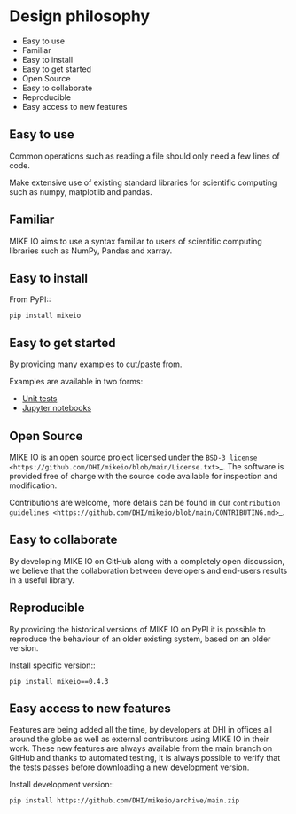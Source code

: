 # Design philosophy

* Easy to use
* Familiar
* Easy to install
* Easy to get started
* Open Source​
* Easy to collaborate​
* Reproducible
* Easy access to new features


## Easy to use

Common operations such as reading a file should only need a few lines of code.

Make extensive use of existing standard libraries for scientific computing such as numpy, matplotlib and pandas.


## Familiar

MIKE IO aims to use a syntax familiar to users of scientific computing libraries such as NumPy, Pandas and xarray.

## Easy to install

From PyPI::

    pip install mikeio

## Easy to get started
By providing many examples to cut/paste from.

Examples are available in two forms:

* [Unit tests](https://github.com/DHI/mikeio/tree/main/tests)
* [Jupyter notebooks](https://nbviewer.jupyter.org/github/DHI/mikeio/tree/main/notebooks/)

## Open Source​
MIKE IO is an open source project licensed under the `BSD-3 license <https://github.com/DHI/mikeio/blob/main/License.txt>`_.
The software is provided free of charge with the source code available for inspection and modification.

Contributions are welcome, more details can be found in our `contribution guidelines <https://github.com/DHI/mikeio/blob/main/CONTRIBUTING.md>`_.

## Easy to collaborate
By developing MIKE IO on GitHub along with a completely open discussion, we believe that the collaboration between developers and end-users results in a useful library.

## Reproducible
By providing the historical versions of MIKE IO on PyPI it is possible to reproduce the behaviour of an older existing system, based on an older version.

Install specific version::

```
pip install mikeio==0.4.3
```

## Easy access to new features
Features are being added all the time, by developers at DHI in offices all around the globe as well as external contributors using MIKE IO in their work.
These new features are always available from the main branch on GitHub and thanks to automated testing, it is always possible to verify that the tests passes before downloading a new development version.

Install development version::

```
pip install https://github.com/DHI/mikeio/archive/main.zip
```
